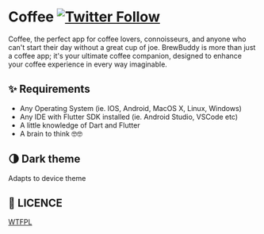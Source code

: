 # Coffee [![Twitter Follow](https://img.shields.io/twitter/follow/hemilsolanki.svg?style=social)](https://twitter.com/hemilsolanki)

Coffee, the perfect app for coffee lovers, connoisseurs, and anyone who can't start their day without a great cup of joe. BrewBuddy is more than just a coffee app; it's your ultimate coffee companion, designed to enhance your coffee experience in every way imaginable.

## ✨ Requirements
* Any Operating System (ie. IOS, Android, MacOS X, Linux, Windows)
* Any IDE with Flutter SDK installed (ie. Android Studio, VSCode etc)
* A little knowledge of Dart and Flutter
* A brain to think 🤓🤓

## 🌗 Dark theme
Adapts to device theme

## 🔖 LICENCE
[WTFPL](http://www.wtfpl.net/about/)